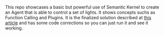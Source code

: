 This repo showcases a basic but powerful use of Semantic Kernel to create an Agent that is able to control a set of lights. It shows concepts suchs as Function Calling and Plugins. It is the finalized solution described at [this article](https://learn.microsoft.com/en-us/semantic-kernel/get-started/quick-start-guide?pivots=programming-language-csharp) and has some code corrections so you can just run it and see it working.